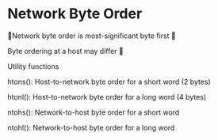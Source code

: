 # Network Byte Order

Network byte order is most-significant byte first  

Byte ordering at a host may differ  

Utility functions 

htons\(\):  Host-to-network byte order for a short word \(2 bytes\) 

htonl\(\):  Host-to-network byte order for a long word \(4 bytes\) 

ntohs\(\):  Network-to-host byte order for a short word 

ntohl\(\):  Network-to-host byte order for a long word

